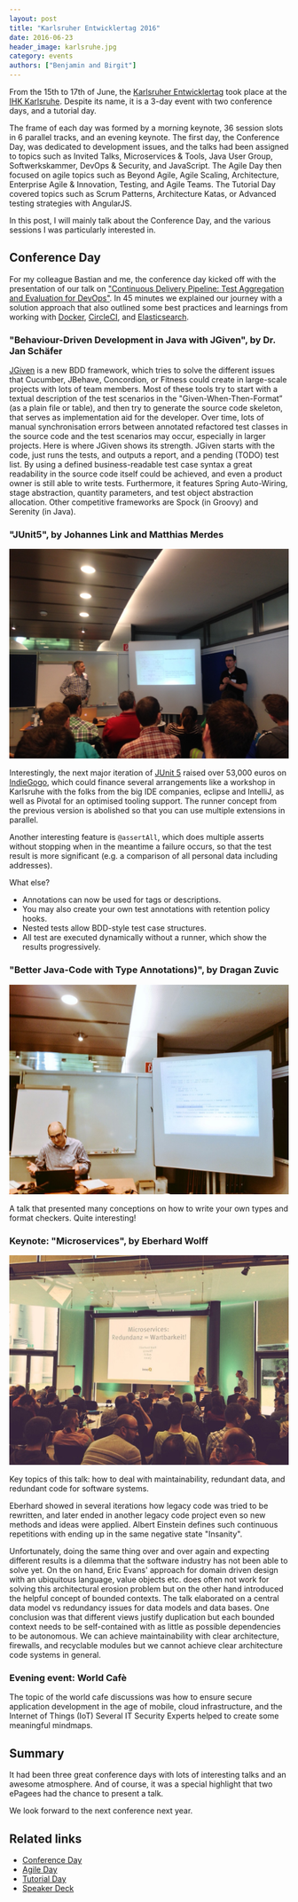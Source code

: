 ```yaml
---
layout: post
title: "Karlsruher Entwicklertag 2016"
date: 2016-06-23
header_image: karlsruhe.jpg
category: events
authors: ["Benjamin and Birgit"]
---
```


From the 15th to 17th of June, the [Karlsruher Entwicklertag](https://entwicklertag.de/karlsruhe/2016/) took place at the [IHK Karlsruhe](https://www.karlsruhe.ihk.de/).
Despite its name, it is a 3-day event with two conference days, and a tutorial day.

The frame of each day was formed by a morning keynote, 36 session slots in 6 parallel tracks, and an evening keynote.
The first day, the Conference Day, was dedicated to development issues, and the talks had been assigned to topics such as Invited Talks, Microservices & Tools, Java User Group, Softwerkskammer, DevOps & Security, and JavaScript.
The Agile Day then focused on agile topics such as Beyond Agile, Agile Scaling, Architecture, Enterprise Agile & Innovation, Testing, and Agile Teams.
The Tutorial Day covered topics such as Scrum Patterns, Architecture Katas, or Advanced testing strategies with AngularJS.

In this post, I will mainly talk about the Conference Day, and the various sessions I was particularly interested in.

## Conference Day

For my colleague Bastian and me, the conference day kicked off with the presentation of our talk on ["Continuous Delivery Pipeline: Test Aggregation and Evaluation for DevOps"](https://entwicklertag.de/karlsruhe/2016/einblick-die-maschinerie).
In 45 minutes we explained our journey with a solution approach that also outlined some best practices and learnings from working with [Docker](https://www.docker.com/), [CircleCI](https://circleci.com/), and [Elasticsearch](https://www.elastic.co/de/products/elasticsearch).

<script async class="speakerdeck-embed" data-id="8b6da8e8a6984137a11e7d91e0c7a967" data-ratio="1.37081659973226" src="//speakerdeck.com/assets/embed.js"></script>

### "Behaviour-Driven Development in Java with JGiven", by Dr. Jan Schäfer

[JGiven](http://jgiven.org/) is a new BDD framework, which tries to solve the different issues that Cucumber, JBehave, Concordion, or Fitness could create in large-scale projects with lots of team members.
Most of these tools try to start with a textual description of the test scenarios in the "Given-When-Then-Format” (as a plain file or table), and then try to generate the source code skeleton, that serves as implementation aid for the developer.
Over time, lots of manual synchronisation errors between annotated refactored test classes in the source code and the test scenarios may occur, especially in larger projects.
Here is where JGiven shows its strength.
JGiven starts with the code, just runs the tests, and outputs a report, and a pending (TODO) test list.
By using a defined business-readable test case syntax a great readability in the source code itself could be achieved, and even a product owner is still able to write tests.
Furthermore, it features Spring Auto-Wiring, stage abstraction, quantity parameters, and test object abstraction allocation.
Other competitive frameworks are Spock (in Groovy) and Serenity (in Java).

### "JUnit5", by Johannes Link and Matthias Merdes

![](/assets/img/pages/blog/images/blog-karlsruhe-junit.jpg)

Interestingly, the next major iteration of [JUnit 5](http://junit.org/junit5/) raised over 53,000 euros on [IndieGogo](https://www.indiegogo.com/projects/junit-lambda#), which could finance several arrangements like a workshop in Karlsruhe with the folks from the big IDE companies, eclipse and IntelliJ, as well as Pivotal for an optimised tooling support.
The runner concept from the previous version is abolished so that you can use multiple extensions in parallel.

Another interesting feature is `@assertAll`, which does multiple asserts without stopping when in the meantime a failure occurs, so that the test result is more significant (e.g. a comparison of all personal data including addresses).

What else?

* Annotations can now be used for tags or descriptions.
* You may also create your own test annotations with retention policy hooks.
* Nested tests allow BDD-style test case structures.
* All test are executed dynamically without a runner, which show the results progressively.

### "Better Java-Code with Type Annotations)", by Dragan Zuvic

![](/assets/img/pages/blog/images/blog-karlsruhe-jsr.jpg)

A talk that presented many conceptions on how to write your own types and format checkers.
Quite interesting!

### Keynote: "Microservices", by Eberhard Wolff

![](/assets/img/pages/blog/images/blog-karlsruhe-microservices.jpg)

Key topics of this talk: how to deal with maintainability, redundant data, and redundant code for software systems.

Eberhard showed in several iterations how legacy code was tried to be rewritten, and later ended in another legacy code project even so new methods and ideas were applied.
Albert Einstein defines such continuous repetitions with ending up in the same negative state "Insanity".

Unfortunately, doing the same thing over and over again and expecting different results is a dilemma that the software industry has not been able to solve yet.
On the on hand, Eric Evans' approach for domain driven design with an ubiquitous language, value objects etc. does often not work for solving this architectural erosion problem but on the other hand introduced the helpful concept of bounded contexts.
The talk elaborated on a central data model vs redundancy issues for data models and data bases.
One conclusion was that different views justify duplication but each bounded context needs to be self-contained with as little as possible dependencies to be autonomous.
We can achieve maintainability with clear architecture, firewalls, and recyclable modules but we cannot achieve clear architecture code systems in general.

### Evening event: World Cafè

The topic of the world cafe discussions was how to ensure secure application development in the age of mobile, cloud infrastructure, and the Internet of Things (IoT)
Several IT Security Experts helped to create some meaningful mindmaps.

## Summary

It had been three great conference days with lots of interesting talks and an awesome atmosphere.
And of course, it was a special highlight that two ePagees had the chance to present a talk.

We look forward to the next conference next year.

## Related links

* [Conference Day](https://entwicklertag.de/karlsruhe/2016/conference-day)
* [Agile Day](https://entwicklertag.de/karlsruhe/2016/agile-day)
* [Tutorial Day](https://entwicklertag.de/karlsruhe/2016/tutorial-day)
* [Speaker Deck](https://speakerdeck.com/dataduke/continuous-delivery-pipeline-automated-test-evaluation)
